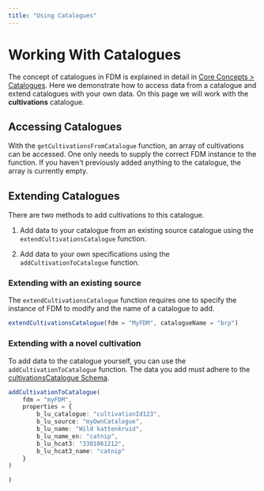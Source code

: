 ```yaml
---
title: "Using Catalogues"
---
```


# Working With Catalogues
The concept of catalogues in FDM is explained in detail in [Core Concepts > Catalogues](../03-Core%20concepts/033-Catalogues.md "Catalogues concept page"). Here we demonstrate how to access data from a catalogue and extend catalogues with your own data. On this page we will work with the **cultivations** catalogue.


## Accessing Catalogues
With the ``getCultivationsFromCatalogue`` function, an array of cultivations can be accessed. One only needs to supply the correct FDM instance to the function. If you haven't previously added anything to the catalogue, the array is currently empty.

## Extending Catalogues
There are two methods to add cultivations to this catalogue.

1. Add data to your catalogue from an existing source catalogue using the ``extendCultivationsCatalogue`` function.

2. Add data to your own specifications using the ``addCultivationToCatalogue`` function.

### Extending with an existing source
The ``extendCultivationsCatalogue`` function requires one to specify the instance of FDM to modify and the name of a catalogue to add.

```typescript title="Example of extending your catalogue with the brp catalogue"
extendCultivationsCatalogue(fdm = "MyFDM", catalogueName = "brp")
```

### Extending with a novel cultivation
To add data to the catalogue yourself, you can use the ``addCultivationToCatalogue`` function. The data you add must adhere to the [cultivationsCatalogue Schema](../03-Core%20concepts/032-Schema.md#cultivationscatalogue "Table of the cultivationsCatalogue").

```typescript title= "Example of extending your catalogue with a cultivation of your specifications"
addCultivationToCatalogue(
    fdm = "myFDM",
    properties = {
        b_lu_catalogue: "cultivationId123",
        b_lu_source: "myOwnCatalogue",
        b_lu_name: "Wild kattenkruid",
        b_lu_name_en: "catnip",
        b_lu_hcat3: "3301061212",
        b_lu_hcat3_name: "catnip"
    }
)

)
